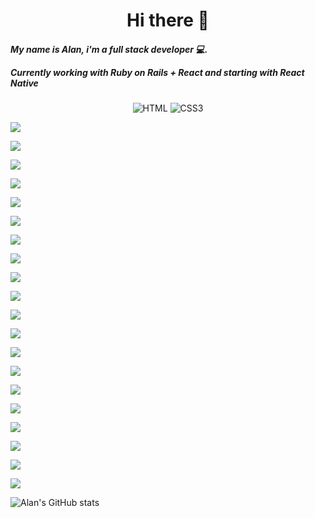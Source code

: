 <h1 align="center">
  Hi there 👋
</h1>

<h5 align="left">
  My name is Alan, i'm a full stack developer 💻.
  
  Currently working with Ruby on Rails + React and starting with React Native 
</h5>

<p align="center">
<img
src="https://img.shields.io/badge/HTML5-E34F26.svg?style=for-the-badge&logo=HTML5&logoColor=white" alt="HTML" 
/>
<img
src="https://img.shields.io/badge/CSS3-1572B6.svg?style=for-the-badge&logo=CSS3&logoColor=white" alt="CSS3" 
/>

<img
src="https://img.shields.io/badge/Sass-CC6699.svg?style=for-the-badge&logo=Sass&logoColor=white" />

<img
src="https://img.shields.io/badge/Bootstrap-7952B3.svg?style=for-the-badge&logo=Bootstrap&logoColor=white" />

<img
src="https://img.shields.io/badge/MUI-007FFF.svg?style=for-the-badge&logo=MUI&logoColor=white" />

<img
src="https://img.shields.io/badge/JavaScript-F7DF1E.svg?style=for-the-badge&logo=JavaScript&logoColor=black" />

 <img
 src="https://img.shields.io/badge/React-61DAFB.svg?style=for-the-badge&logo=React&logoColor=black" />

<img
src="https://img.shields.io/badge/Vue.js-4FC08D.svg?style=for-the-badge&logo=vuedotjs&logoColor=white" />

<img
 src="https://img.shields.io/badge/GraphQL-E10098.svg?style=for-the-badge&logo=GraphQL&logoColor=white" />

<img
   src="https://img.shields.io/badge/Postman-FF6C37.svg?style=for-the-badge&logo=Postman&logoColor=white" />

<img
   src="https://img.shields.io/badge/WordPress-21759B.svg?style=for-the-badge&logo=WordPress&logoColor=white" />

<img
 src="https://img.shields.io/badge/WooCommerce-96588A.svg?style=for-the-badge&logo=WooCommerce&logoColor=white" />

<img
 src="https://img.shields.io/badge/Shopify-7AB55C.svg?style=for-the-badge&logo=Shopify&logoColor=white" />

<img
 src="https://img.shields.io/badge/Ruby-CC342D.svg?style=for-the-badge&logo=Ruby&logoColor=white" />

<img
 src="https://img.shields.io/badge/Ruby%20on%20Rails-CC0000.svg?style=for-the-badge&logo=Ruby-on-Rails&logoColor=white" />

<img
 src="https://img.shields.io/badge/RubyGems-E9573F.svg?style=for-the-badge&logo=RubyGems&logoColor=white" />

<img
 src="https://img.shields.io/badge/npm-CB3837.svg?style=for-the-badge&logo=npm&logoColor=white" />

 <img
 src="https://img.shields.io/badge/Yarn-2C8EBB.svg?style=for-the-badge&logo=Yarn&logoColor=white" />

 <img
 src="https://img.shields.io/badge/MySQL-4479A1.svg?style=for-the-badge&logo=MySQL&logoColor=white" />

 <img
 src="https://img.shields.io/badge/SQLite-003B57.svg?style=for-the-badge&logo=SQLite&logoColor=white" />

 <img
 src="https://img.shields.io/badge/Docker-2496ED.svg?style=for-the-badge&logo=Docker&logoColor=white" />

 <img
 src="https://img.shields.io/badge/GitHub-181717.svg?style=for-the-badge&logo=GitHub&logoColor=white" />
 </p>
  


  ![Alan's GitHub stats](https://github-readme-stats.vercel.app/api?username=AlannDure&count_private=true&show_icons=true&theme=radical)

<!--
**AlannDure/AlannDure** is a ✨ _special_ ✨ repository because its `README.md` (this file) appears on your GitHub profile.

Here are some ideas to get you started:

- 🔭 I’m currently working on ...
- 🌱 I’m currently learning ...
- 👯 I’m looking to collaborate on ...
- 🤔 I’m looking for help with ...
- 💬 Ask me about ...
- 📫 How to reach me: ...
- 😄 Pronouns: ...
- ⚡ Fun fact: ...
-->
